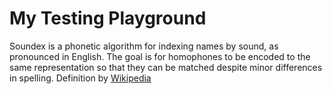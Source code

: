 # My Testing Playground

Soundex is a phonetic algorithm for indexing names by sound, as pronounced in English. The goal
 is for homophones to be encoded to the same representation so that they can be matched despite
  minor differences in spelling. Definition by [Wikipedia](https://en.wikipedia.org/wiki/Soundex)